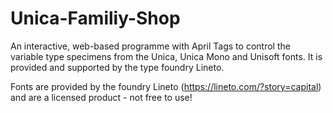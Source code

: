 # Unica-Familiy-Shop
An interactive, web-based programme with April Tags to control the variable type specimens from the Unica, Unica Mono and Unisoft fonts. It is provided and supported by the type foundry Lineto. 

Fonts are provided by the foundry Lineto (https://lineto.com/?story=capital) and are a licensed product - not free to use!
